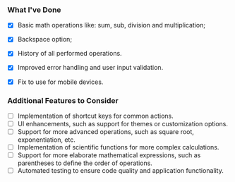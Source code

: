 ### What I've Done

- [X]  Basic math operations like: sum, sub, division and multiplication;

- [X] Backspace option;

- [X] History of all performed operations.

- [X] Improved error handling and user input validation.

- [X] Fix to use for mobile devices.

### Additional Features to Consider

- [ ] Implementation of shortcut keys for common actions.
- [ ] UI enhancements, such as support for themes or customization options.
- [ ] Support for more advanced operations, such as square root, exponentiation, etc.
- [ ] Implementation of scientific functions for more complex calculations.
- [ ] Support for more elaborate mathematical expressions, such as parentheses to define the order of operations.
- [ ] Automated testing to ensure code quality and application functionality.